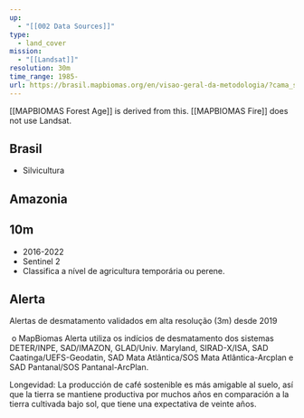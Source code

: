 ```yaml
---
up:
  - "[[002 Data Sources]]"
type:
  - land_cover
mission:
  - "[[Landsat]]"
resolution: 30m
time_range: 1985-
url: https://brasil.mapbiomas.org/en/visao-geral-da-metodologia/?cama_set_language=en
---
```



[[MAPBIOMAS Forest Age]] is derived from this.
[[MAPBIOMAS Fire]] does not use Landsat.
## Brasil

- Silvicultura

## Amazonia

## 10m
- 2016-2022
- Sentinel 2
- Classifica a nível de agricultura temporária ou perene.

## Alerta

Alertas de desmatamento validados em alta resolução (3m) desde 2019

 o MapBiomas Alerta utiliza os indícios de desmatamento dos sistemas DETER/INPE, SAD/IMAZON, GLAD/Univ. Maryland, SIRAD-X/ISA, SAD Caatinga/UEFS-Geodatin, SAD Mata Atlântica/SOS Mata Atlântica-Arcplan e SAD Pantanal/SOS Pantanal-ArcPlan.

Longevidad: La producción de café sostenible es más amigable al suelo, así que la tierra se mantiene productiva por muchos años en comparación a la tierra cultivada bajo sol, que tiene una expectativa de veinte años.



